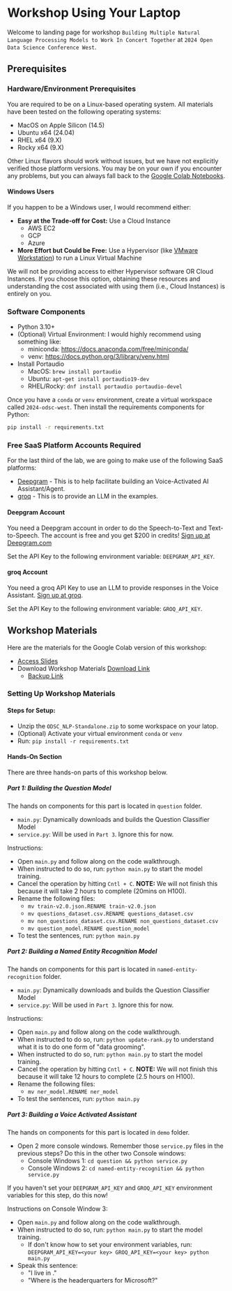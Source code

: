 # Workshop Using Your Laptop

Welcome to landing page for workshop `Building Multiple Natural Language Processing Models to Work In Concert Together` at `2024 Open Data Science Conference West`.

## Prerequisites

### Hardware/Environment Prerequisites

You are required to be on a Linux-based operating system. All materials have been tested on the following operating systems:

- MacOS on Apple Silicon (14.5)
- Ubuntu x64 (24.04)
- RHEL x64 (9.X)
- Rocky x64 (9.X)

Other Linux flavors should work without issues, but we have not explicitly verified those platform versions. You may be on your own if you encounter any problems, but you can always fall back to the [Google Colab Notebooks](https://colab.research.google.com/).

#### Windows Users

If you happen to be a Windows user, I would recommend either:

- **Easy at the Trade-off for Cost:** Use a Cloud Instance
  - AWS EC2
  - GCP
  - Azure
- **More Effort but Could be Free:** Use a Hypervisor (like [VMware Workstation](https://www.vmware.com/products/desktop-hypervisor/workstation-and-fusion)) to run a Linux Virtual Machine

We will not be providing access to either Hypervisor software OR Cloud Instances. If you choose this option, obtaining these resources and understanding the cost associated with using them (i.e., Cloud Instances) is entirely on you.

### Software Components

- Python 3.10+
- (Optional) Virtual Environment: I would highly recommend using something like:
  -	miniconda: https://docs.anaconda.com/free/miniconda/ 
  -	venv: https://docs.python.org/3/library/venv.html 
- Install Portaudio
  - MacOS: `brew install portaudio`
  - Ubuntu: `apt-get install portaudio19-dev`
  - RHEL/Rocky: `dnf install portaudio portaudio-devel`

Once you have a `conda` or `venv` environment, create a virtual workspace called `2024-odsc-west`. Then install the requirements components for Python:

```bash
pip install -r requirements.txt
```

### Free SaaS Platform Accounts Required

For the last third of the lab, we are going to make use of the following SaaS platforms:

- [Deepgram](https://deepgram.com) - This is to help facilitate building an Voice-Activated AI Assistant/Agent.
- [groq](https://console.groq.com/login) - This is to provide an LLM in the examples.

#### Deepgram Account

You need a Deepgram account in order to do the Speech-to-Text and Text-to-Speech. The account is free and you get $200 in credits! [Sign up at Deepgram.com](https://deepgram.com)

Set the API Key to the following environment variable: `DEEPGRAM_API_KEY`.

#### groq Account

You need a groq API Key to use an LLM to provide responses in the Voice Assistant. [Sign up at groq](https://console.groq.com/login).

Set the API Key to the following environment variable: `GROQ_API_KEY`.

## Workshop Materials

Here are the materials for the Google Colab version of this workshop:

- [Access Slides](https://docs.google.com/presentation/d/1KKxXRUpzlyWjjl35dY_qfuRd8jg0pryazy9ueS5xyOo/edit?usp=sharing)
- Download Workshop Materials [Download Link](https://drive.google.com/file/d/1z-TQf4vmbGcmzDaLOCdZL3Pq2CngNf8G/view?usp=drive_link)
  - [Backup Link](https://drive.google.com/file/d/1irmgS6Vve2rrt2d0fu2yR48ujabdaR8d/view?usp=drive_link)

### Setting Up Workshop Materials

#### Steps for Setup:

- Unzip the `ODSC_NLP-Standalone.zip` to some workspace on your latop. 
- (Optional) Activate your virtual environment `conda` or `venv`
- Run: `pip install -r requirements.txt`

#### Hands-On Section

There are three hands-on parts of this workshop below.

##### Part 1: Building the Question Model

The hands on components for this part is located in `question` folder.

- `main.py`: Dynamically downloads and builds the Question Classifier Model
- `service.py`: Will be used in `Part 3`. Ignore this for now.

Instructions:

- Open `main.py` and follow along on the code walkthrough. 
- When instructed to do so, run: `python main.py` to start the model training.
- Cancel the operation by hitting `Cntl + C`. **NOTE:** We will not finish this because it will take 2 hours to complete (20mins on H100).
- Rename the following files:
  - `mv train-v2.0.json.RENAME train-v2.0.json`
  - `mv questions_dataset.csv.RENAME questions_dataset.csv`
  - `mv non_questions_dataset.csv.RENAME non_questions_dataset.csv`
  - `mv question_model.RENAME question_model`
- To test the sentences, run: `python main.py` 

##### Part 2: Building a Named Entity Recognition Model

The hands on components for this part is located in `named-entity-recognition` folder.

- `main.py`: Dynamically downloads and builds the Question Classifier Model
- `service.py`: Will be used in `Part 3`. Ignore this for now.

Instructions:

- Open `main.py` and follow along on the code walkthrough. 
- When instructed to do so, run: `python update-rank.py` to understand what it is to do one form of "data grooming".
- When instructed to do so, run: `python main.py` to start the model training.
- Cancel the operation by hitting `Cntl + C`. **NOTE:** We will not finish this because it will take 12 hours to complete (2.5 hours on H100).
- Rename the following files:
  - `mv ner_model.RENAME ner_model`
- To test the sentences, run: `python main.py` 

##### Part 3: Building a Voice Activated Assistant

The hands on components for this part is located in `demo` folder.

- Open 2 more console windows. Remember those `service.py` files in the previous steps? Do this in the other two Console windows:
  - Console Windows 1: `cd question && python service.py`
  - Console Windows 2: `cd named-entity-recognition && python service.py`

If you haven't set your `DEEPGRAM_API_KEY` and `GROQ_API_KEY` environment variables for this step, do this now!

Instructions on Console Window 3:

- Open `main.py` and follow along on the code walkthrough. 
- When instructed to do so, run: `python main.py` to start the model training.
  - If don't know how to set your environment variables, run: `DEEPGRAM_API_KEY=<your key> GROQ_API_KEY=<your key> python main.py`
- Speak this sentence:
  - "I live in <name the city you live in>."
  - "Where is the headerquarters for Microsoft?"

